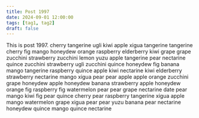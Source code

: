 ```yaml
---
title: Post 1997
date: 2024-09-01 12:00:00
tags: [tag1, tag2]
draft: false
---
```

This is post 1997.
cherry
tangerine
ugli
kiwi
apple
xigua
tangerine
tangerine
cherry
fig
mango
honeydew
orange
raspberry
elderberry
kiwi
grape
grape
zucchini
strawberry
zucchini
lemon
yuzu
apple
tangerine
pear
nectarine
quince
zucchini
strawberry
ugli
zucchini
quince
honeydew
fig
banana
mango
tangerine
raspberry
quince
apple
kiwi
nectarine
kiwi
elderberry
strawberry
nectarine
mango
xigua
pear
pear
apple
apple
orange
zucchini
grape
honeydew
apple
honeydew
banana
strawberry
apple
honeydew
orange
fig
raspberry
fig
watermelon
pear
pear
grape
nectarine
date
pear
mango
kiwi
fig
pear
quince
cherry
pear
raspberry
tangerine
xigua
apple
mango
watermelon
grape
xigua
pear
pear
yuzu
banana
pear
nectarine
honeydew
quince
mango
quince
nectarine
